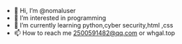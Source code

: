 - 👋 Hi, I’m @nomaluser
- 👀 I’m interested in programming
- 🌱 I’m currently learning python,cyber security,html ,css
- 📫 How to reach me 2500591482@qq.com or whgal.top
<!---
nomaluser/nomaluser is a ✨ special ✨ repository because its `README.md` (this file) appears on your GitHub profile.
You can click the Preview link to take a look at your changes.
--->
